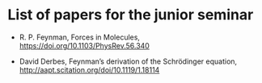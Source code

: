 List of papers for the junior seminar
=====================================

-   R. P. Feynman, Forces in Molecules, <https://doi.org/10.1103/PhysRev.56.340>

-   David Derbes, Feynman’s derivation of the Schrödinger equation, <http://aapt.scitation.org/doi/10.1119/1.18114>



